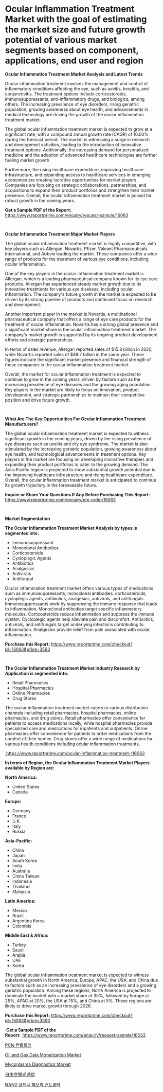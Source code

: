 <p><h1>Ocular Inflammation Treatment Market with the goal of estimating the market size and future growth potential of various market segments based on component, applications, end user and region</h1></p><p><strong>Ocular Inflammation Treatment Market Analysis and Latest Trends</strong></p>
<p><p>Ocular inflammation treatment involves the management and control of inflammatory conditions affecting the eye, such as uveitis, keratitis, and conjunctivitis. The treatment options include corticosteroids, immunosuppressants, anti-inflammatory drugs, and biologics, among others. The increasing prevalence of eye disorders, rising geriatric population, growing awareness about eye health, and advancements in medical technology are driving the growth of the ocular inflammation treatment market.</p><p>The global ocular inflammation treatment market is expected to grow at a significant rate, with a compound annual growth rate (CAGR) of 16.00% during the forecast period. The market is witnessing a surge in research and development activities, leading to the introduction of innovative treatment options. Additionally, the increasing demand for personalized medicine and the adoption of advanced healthcare technologies are further fueling market growth.</p><p>Furthermore, the rising healthcare expenditure, improving healthcare infrastructure, and expanding access to healthcare services in emerging economies are creating lucrative opportunities for market players. Companies are focusing on strategic collaborations, partnerships, and acquisitions to expand their product portfolios and strengthen their market presence. Overall, the ocular inflammation treatment market is poised for robust growth in the coming years.</p></p>
<p><strong>Get a Sample PDF of the Report:&nbsp;</strong> <a href="https://www.reportprime.com/enquiry/request-sample/16063">https://www.reportprime.com/enquiry/request-sample/16063</a></p>
<p>&nbsp;</p>
<p><strong>Ocular Inflammation Treatment Major Market Players</strong></p>
<p><p>The global ocular inflammation treatment market is highly competitive, with key players such as Allergan, Novartis, Pfizer, Valeant Pharmaceuticals International, and Abbvie leading the market. These companies offer a wide range of products for the treatment of various eye conditions, including ocular inflammation.</p><p>One of the key players in the ocular inflammation treatment market is Allergan, which is a leading pharmaceutical company known for its eye care products. Allergan has experienced steady market growth due to its innovative treatments for various eye diseases, including ocular inflammation. The company's future growth in the market is expected to be driven by its strong pipeline of products and continued focus on research and development.</p><p>Another important player in the market is Novartis, a multinational pharmaceutical company that offers a range of eye care products for the treatment of ocular inflammation. Novartis has a strong global presence and a significant market share in the ocular inflammation treatment market. The company's market growth is supported by its ongoing product development efforts and strategic partnerships.</p><p>In terms of sales revenue, Allergan reported sales of $15.8 billion in 2020, while Novartis reported sales of $48.7 billion in the same year. These figures indicate the significant market presence and financial strength of these companies in the ocular inflammation treatment market.</p><p>Overall, the market for ocular inflammation treatment is expected to continue to grow in the coming years, driven by factors such as the increasing prevalence of eye diseases and the growing aging population. Key players in the market are likely to focus on innovation, product development, and strategic partnerships to maintain their competitive position and drive future growth.</p></p>
<p>&nbsp;</p>
<p><strong>What Are The Key Opportunities For Ocular Inflammation Treatment Manufacturers?</strong></p>
<p><p>The global ocular inflammation treatment market is expected to witness significant growth in the coming years, driven by the rising prevalence of eye diseases such as uveitis and dry eye syndrome. The market is also stimulated by the increasing geriatric population, growing awareness about eye health, and technological advancements in treatment options. Key players in the market are focusing on developing innovative therapies and expanding their product portfolios to cater to the growing demand. The Asia-Pacific region is projected to show substantial growth potential due to the improving healthcare infrastructure and rising healthcare expenditure. Overall, the ocular inflammation treatment market is anticipated to continue its growth trajectory in the foreseeable future.</p></p>
<p><strong>Inquire or Share Your Questions If Any Before Purchasing This Report:</strong> <a href="https://www.reportprime.com/enquiry/pre-order/16063">https://www.reportprime.com/enquiry/pre-order/16063</a></p>
<p>&nbsp;</p>
<p><strong>Market Segmentation</strong></p>
<p><strong>The Ocular Inflammation Treatment Market Analysis by types is segmented into:</strong></p>
<p><ul><li>Immunosuppressant</li><li>Monoclonal Antibodies</li><li>Corticosteroids</li><li>Cycloplegic Agents</li><li>Antibiotics</li><li>Analgesics</li><li>Antivirals</li><li>Antifungal</li></ul></p>
<p><p>Ocular inflammation treatment market offers various types of medications such as immunosuppressants, monoclonal antibodies, corticosteroids, cycloplegic agents, antibiotics, analgesics, antivirals, and antifungals. Immunosuppressants work by suppressing the immune response that leads to inflammation. Monoclonal antibodies target specific inflammatory molecules. Corticosteroids reduce inflammation and suppress the immune system. Cycloplegic agents help alleviate pain and discomfort. Antibiotics, antivirals, and antifungals target underlying infections contributing to inflammation. Analgesics provide relief from pain associated with ocular inflammation.</p></p>
<p><strong>Purchase this Report:&nbsp;</strong><a href="https://www.reportprime.com/checkout?id=16063&price=3590">https://www.reportprime.com/checkout?id=16063&price=3590</a></p>
<p>&nbsp;</p>
<p><strong>The Ocular Inflammation Treatment Market Industry Research by Application is segmented into:</strong></p>
<p><ul><li>Retail Pharmacies</li><li>Hospital Pharmacies</li><li>Online Pharmacies</li><li>Drug Stores</li></ul></p>
<p><p>The ocular inflammation treatment market caters to various distribution channels including retail pharmacies, hospital pharmacies, online pharmacies, and drug stores. Retail pharmacies offer convenience for patients to access medications locally, while hospital pharmacies provide specialized care and medications for inpatients and outpatients. Online pharmacies offer convenience for patients to order medications from the comfort of their homes. Drug stores offer a wide range of medications for various health conditions including ocular inflammation treatments.</p></p>
<p><a href="https://www.reportprime.com/ocular-inflammation-treatment-r16063">&nbsp;https://www.reportprime.com/ocular-inflammation-treatment-r16063</a></p>
<p><strong>In terms of Region, the Ocular Inflammation Treatment Market Players available by Region are:</strong></p>
<p>
    <p> <strong> North America: </strong>
        <ul>
            <li>United States</li>
            <li>Canada</li>
        </ul>
        </p> 
    <p> <strong> Europe: </strong>
        <ul>
            <li>Germany</li>
            <li>France</li>
            <li>U.K.</li>
            <li>Italy</li>
            <li>Russia</li>
        </ul>
        </p> 
    <p> <strong> Asia-Pacific: </strong>
        <ul>
            <li>China</li>
            <li>Japan</li>
            <li>South Korea</li>
            <li>India</li>
            <li>Australia</li>
            <li>China Taiwan</li>
            <li>Indonesia</li>
            <li>Thailand</li>
            <li>Malaysia</li>
        </ul>
        </p> 
    <p> <strong> Latin America: </strong>
        <ul>
            <li>Mexico</li>
            <li>Brazil</li>
            <li>Argentina Korea</li>
            <li>Colombia</li>
        </ul>
        </p> 
    <p> <strong> Middle East & Africa: </strong>
        <ul>
            <li>Turkey</li>
            <li>Saudi</li>
            <li>Arabia</li>
            <li>UAE</li>
            <li>Korea</li>
        </ul>
    </p>
    </p>
<p><p>The global ocular inflammation treatment market is expected to witness substantial growth in North America, Europe, APAC, the USA, and China due to factors such as an increasing prevalence of eye disorders and a growing geriatric population. Among these regions, North America is projected to dominate the market with a market share of 35%, followed by Europe at 25%, APAC at 20%, the USA at 15%, and China at 5%. These regions are likely to drive market growth through 2026.</p></p>
<p><strong>Purchase this Report: </strong><a href="https://www.reportprime.com/checkout?id=16063&price=3590">https://www.reportprime.com/checkout?id=16063&price=3590</a></p>
<p>&nbsp;<strong>Get a Sample PDF of the Report:&nbsp;&nbsp;</strong><a href="https://www.reportprime.com/enquiry/request-sample/16063">https://www.reportprime.com/enquiry/request-sample/16063</a></p>
<p><strong></strong></p>
<p><p><a href="https://github.com/RichardLueilwitz787/Market-Research-Report-List-1/blob/main/146234176663.md">PCIe 컨트롤러</a></p><p><a href="https://github.com/AlysaLedner2023/Market-Research-Report-List-1/blob/main/oil-and-gas-data-monetization-market.md">Oil and Gas Data Monetization Market</a></p><p><a href="https://github.com/Sherrillcrooksxa8i18ucf2m/Market-Research-Report-List-2/blob/main/mycoplasma-diagnostics-market.md">Mycoplasma Diagnostics Market</a></p><p><a href="https://github.com/JacksonWiza1924/Market-Research-Report-List-1/blob/main/489723682278.md">自由空間光通信</a></p><p><a href="https://github.com/fredrickeglers/Market-Research-Report-List-2/blob/main/988128876662.md">NAND 플래시 메모리 컨트롤러</a></p></p>
